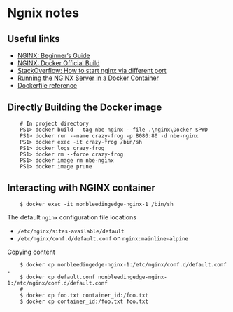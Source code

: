 # Ngnix notes

## Useful links
* [NGINX: Beginner’s Guide](https://nginx.org/en/docs/beginners_guide.html)
* [NGINX: Docker Official Build](https://hub.docker.com/_/nginx)
* [StackOverflow: How to start nginx via different port](https://stackoverflow.com/questions/10829402/how-to-start-nginx-via-different-portother-than-80)
* [Running the NGINX Server in a Docker Container](https://www.baeldung.com/linux/nginx-docker-container)
* [Dockerfile reference](https://docs.docker.com/reference/dockerfile)

## Directly Building the Docker image

```shell
    # In project directory
    PS1> docker build --tag nbe-nginx --file .\nginx\Docker $PWD
    PS1> docker run --name crazy-frog -p 8080:80 -d nbe-nginx
    PS1> docker exec -it crazy-frog /bin/sh
    PS1> docker logs crazy-frog
    PS1> docker rm --force crazy-frog
    PS1> docker image rm nbe-nginx
    PS1> docker image prune
```

## Interacting with NGINX container

```shell
    $ docker exec -it nonbleedingedge-nginx-1 /bin/sh
```

The default ``nginx`` configuration file locations

* ``/etc/nginx/sites-available/default``
* ``/etc/nginx/conf.d/default.conf`` on ``nginx:mainline-alpine``

Copying content

```shell
    $ docker cp nonbleedingedge-nginx-1:/etc/nginx/conf.d/default.conf .
    $ docker cp default.conf nonbleedingedge-nginx-1:/etc/nginx/conf.d/default.conf
    # 
    $ docker cp foo.txt container_id:/foo.txt
    $ docker cp container_id:/foo.txt foo.txt
```
